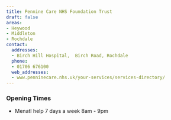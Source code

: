 ```yaml
---
title: Pennine Care NHS Foundation Trust
draft: false
areas:
- Heywood
- Middleton
- Rochdale
contact:
  addresses:
  - Birch Hill Hospital,  Birch Road, Rochdale
  phone:
  - 01706 676100
  web_addresses:
  - www.penninecare.nhs.uk/your-services/services-directory/
---
```


### Opening Times
* Menatl help 7 days a week 8am - 9pm
